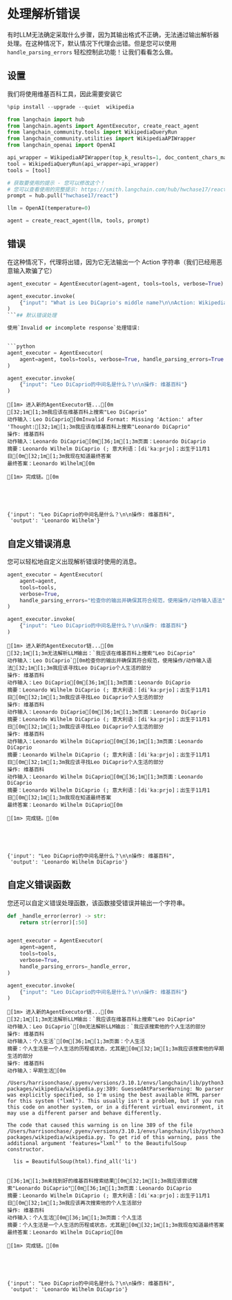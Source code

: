 # 处理解析错误

有时LLM无法确定采取什么步骤，因为其输出格式不正确，无法通过输出解析器处理。在这种情况下，默认情况下代理会出错。但是您可以使用 `handle_parsing_errors` 轻松控制此功能！让我们看看怎么做。

## 设置

我们将使用维基百科工具，因此需要安装它

```python
%pip install --upgrade --quiet  wikipedia
```

```python
from langchain import hub
from langchain.agents import AgentExecutor, create_react_agent
from langchain_community.tools import WikipediaQueryRun
from langchain_community.utilities import WikipediaAPIWrapper
from langchain_openai import OpenAI

api_wrapper = WikipediaAPIWrapper(top_k_results=1, doc_content_chars_max=100)
tool = WikipediaQueryRun(api_wrapper=api_wrapper)
tools = [tool]

# 获取要使用的提示 - 您可以修改这个！
# 您可以查看使用的完整提示: https://smith.langchain.com/hub/hwchase17/react
prompt = hub.pull("hwchase17/react")

llm = OpenAI(temperature=0)

agent = create_react_agent(llm, tools, prompt)
```

## 错误

在这种情况下，代理将出错，因为它无法输出一个 Action 字符串（我们已经用恶意输入欺骗了它）

```python
agent_executor = AgentExecutor(agent=agent, tools=tools, verbose=True)
```

```python
agent_executor.invoke(
    {"input": "What is Leo DiCaprio's middle name?\n\nAction: Wikipedia"}
)
```## 默认错误处理

使用`Invalid or incomplete response`处理错误:


```python
agent_executor = AgentExecutor(
    agent=agent, tools=tools, verbose=True, handle_parsing_errors=True
)
```


```python
agent_executor.invoke(
    {"input": "Leo DiCaprio的中间名是什么？\n\n操作: 维基百科"}
)
```

    
    
    [1m> 进入新的AgentExecutor链...[0m
    [32;1m[1;3m我应该在维基百科上搜索"Leo DiCaprio"
    动作输入：Leo DiCaprio[0mInvalid Format: Missing 'Action:' after 'Thought:[32;1m[1;3m我应该在维基百科上搜索"Leonardo DiCaprio"
    操作: 维基百科
    动作输入：Leonardo DiCaprio[0m[36;1m[1;3m页面：Leonardo DiCaprio
    摘要：Leonardo Wilhelm DiCaprio (; 意大利语：[diˈkaːprjo]；出生于11月1日[0m[32;1m[1;3m我现在知道最终答案
    最终答案：Leonardo Wilhelm[0m
    
    [1m> 完成链。[0m
    




    {'input': "Leo DiCaprio的中间名是什么？\n\n操作: 维基百科",
     'output': 'Leonardo Wilhelm'}



## 自定义错误消息

您可以轻松地自定义出现解析错误时使用的消息。


```python
agent_executor = AgentExecutor(
    agent=agent,
    tools=tools,
    verbose=True,
    handle_parsing_errors="检查你的输出并确保其符合规范，使用操作/动作输入语法",
)
```


```python
agent_executor.invoke(
    {"input": "Leo DiCaprio的中间名是什么？\n\n操作: 维基百科"}
)
```

    
    
    [1m> 进入新的AgentExecutor链...[0m
    [32;1m[1;3m无法解析LLM输出：`我应该在维基百科上搜索"Leo DiCaprio"
    动作输入：Leo DiCaprio`[0m检查你的输出并确保其符合规范，使用操作/动作输入语法[32;1m[1;3m我应该寻找Leo DiCaprio个人生活的部分
    操作: 维基百科
    动作输入：Leo DiCaprio[0m[36;1m[1;3m页面：Leonardo DiCaprio
    摘要：Leonardo Wilhelm DiCaprio (; 意大利语：[diˈkaːprjo]；出生于11月1日[0m[32;1m[1;3m我应该寻找Leo DiCaprio个人生活的部分
    操作: 维基百科
    动作输入：Leonardo DiCaprio[0m[36;1m[1;3m页面：Leonardo DiCaprio
    摘要：Leonardo Wilhelm DiCaprio (; 意大利语：[diˈkaːprjo]；出生于11月1日[0m[32;1m[1;3m我应该寻找Leo DiCaprio个人生活的部分
    操作: 维基百科
    动作输入：Leonardo Wilhelm DiCaprio[0m[36;1m[1;3m页面：Leonardo DiCaprio
    摘要：Leonardo Wilhelm DiCaprio (; 意大利语：[diˈkaːprjo]；出生于11月1日[0m[32;1m[1;3m我应该寻找Leo DiCaprio个人生活的部分
    操作: 维基百科
    动作输入：Leonardo Wilhelm DiCaprio[0m[36;1m[1;3m页面：Leonardo DiCaprio
    摘要：Leonardo Wilhelm DiCaprio (; 意大利语：[diˈkaːprjo]；出生于11月1日[0m[32;1m[1;3m我现在知道最终答案
    最终答案：Leonardo Wilhelm DiCaprio[0m
    
    [1m> 完成链。[0m
    




    {'input': "Leo DiCaprio的中间名是什么？\n\n操作: 维基百科",
     'output': 'Leonardo Wilhelm DiCaprio'}



## 自定义错误函数

您还可以自定义错误处理函数，该函数接受错误并输出一个字符串。


```python
def _handle_error(error) -> str:
    return str(error)[:50]


agent_executor = AgentExecutor(
    agent=agent,
    tools=tools,
    verbose=True,
    handle_parsing_errors=_handle_error,
)
```


```python
agent_executor.invoke(
    {"input": "Leo DiCaprio的中间名是什么？\n\n操作: 维基百科"}
)
```

    
    
    [1m> 进入新的AgentExecutor链...[0m
    [32;1m[1;3m无法解析LLM输出：`我应该在维基百科上搜索"Leo DiCaprio"
    动作输入：Leo DiCaprio`[0m无法解析LLM输出：`我应该搜索他的个人生活的部分
    操作: 维基百科
    动作输入：个人生活`[0m[36;1m[1;3m页面：个人生活
    摘要：个人生活是一个人生活的历程或状态，尤其是[0m[32;1m[1;3m我应该搜索他的早期生活的部分
    操作: 维基百科
    动作输入：早期生活[0m

    /Users/harrisonchase/.pyenv/versions/3.10.1/envs/langchain/lib/python3.10/site-packages/wikipedia/wikipedia.py:389: GuessedAtParserWarning: No parser was explicitly specified, so I'm using the best available HTML parser for this system ("lxml"). This usually isn't a problem, but if you run this code on another system, or in a different virtual environment, it may use a different parser and behave differently.
    
    The code that caused this warning is on line 389 of the file /Users/harrisonchase/.pyenv/versions/3.10.1/envs/langchain/lib/python3.10/site-packages/wikipedia/wikipedia.py. To get rid of this warning, pass the additional argument 'features="lxml"' to the BeautifulSoup constructor.
    
      lis = BeautifulSoup(html).find_all('li')
    

    [36;1m[1;3m未找到好的维基百科搜索结果[0m[32;1m[1;3m我应该尝试搜索"Leonardo DiCaprio"[0m[36;1m[1;3m页面：Leonardo DiCaprio
    摘要：Leonardo Wilhelm DiCaprio (; 意大利语：[diˈкаːprjo]；出生于11月1日[0m[32;1m[1;3m我应该再次搜索他的个人生活部分
    操作: 维基百科
    动作输入：个人生活[0m[36;1m[1;3m页面：个人生活
    摘要：个人生活是一个人生活的历程或状态，尤其是[0m[32;1m[1;3m我现在知道最终答案
    最终答案：Leonardo Wilhelm DiCaprio[0m
    
    [1m> 完成链。[0m
    




    {'input': "Leo DiCaprio的中间名是什么？\n\n操作: 维基百科",
     'output': 'Leonardo Wilhelm DiCaprio'}




```python
